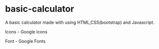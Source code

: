 # basic-calculator

A basic calculator made with using HTML,CSS(bootstrap) and Javascript.

Icons - Google icons

Font - Google Fonts


